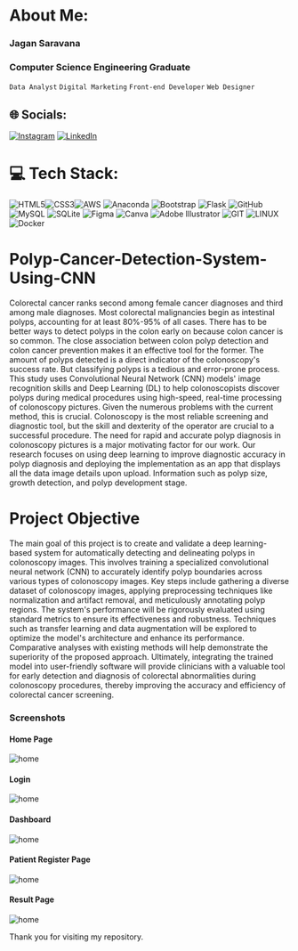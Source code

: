 # About Me:
### Jagan Saravana
### Computer Science Engineering Graduate

`Data Analyst` `Digital Marketing` `Front-end Developer` `Web Designer`

## 🌐 Socials:
[![Instagram](https://img.shields.io/badge/Instagram-%23E4405F.svg?logo=Instagram&logoColor=white)](https://instagram.com/jagan_saravana) [![LinkedIn](https://img.shields.io/badge/LinkedIn-%230077B5.svg?logo=linkedin&logoColor=white)](www.linkedin.com/in/jagan-saravana-n) 

# 💻 Tech Stack:
![HTML5](https://img.shields.io/badge/html5-%23E34F26.svg?style=for-the-badge&logo=html5&logoColor=white)![CSS3](https://img.shields.io/badge/css3-%231572B6.svg?style=for-the-badge&logo=css3&logoColor=white)![AWS](https://img.shields.io/badge/AWS-%23FF9900.svg?style=for-the-badge&logo=amazon-aws&logoColor=white) ![Anaconda](https://img.shields.io/badge/Anaconda-%2344A833.svg?style=for-the-badge&logo=anaconda&logoColor=white) ![Bootstrap](https://img.shields.io/badge/bootstrap-%23563D7C.svg?style=for-the-badge&logo=bootstrap&logoColor=white) ![Flask](https://img.shields.io/badge/flask-%23000.svg?style=for-the-badge&logo=flask&logoColor=white) ![GitHub](https://img.shields.io/badge/GitHub-%23121011.svg?style=for-the-badge&logo=github&logoColor=white)   ![MySQL](https://img.shields.io/badge/mysql-%2300f.svg?style=for-the-badge&logo=mysql&logoColor=white) ![SQLite](https://img.shields.io/badge/sqlite-%2307405e.svg?style=for-the-badge&logo=sqlite&logoColor=white) ![Figma](https://img.shields.io/badge/figma-%23F24E1E.svg?style=for-the-badge&logo=figma&logoColor=white) ![Canva](https://img.shields.io/badge/Canva-%2300C4CC.svg?style=for-the-badge&logo=Canva&logoColor=white) ![Adobe Illustrator](https://img.shields.io/badge/adobeillustrator-%23FF9A00.svg?style=for-the-badge&logo=adobeillustrator&logoColor=white) ![GIT](https://img.shields.io/badge/Git-fc6d26?style=for-the-badge&logo=git&logoColor=white) ![LINUX](https://img.shields.io/badge/Linux-FCC624?style=for-the-badge&logo=linux&logoColor=black) ![Docker](https://img.shields.io/badge/docker-%230db7ed.svg?style=for-the-badge&logo=docker&logoColor=white)

# Polyp-Cancer-Detection-System-Using-CNN
Colorectal cancer ranks second among female cancer diagnoses and third among male diagnoses. Most colorectal malignancies begin as intestinal polyps, accounting for at least 80%-95% of all cases. There has to be better ways to detect polyps in the colon early on because colon cancer is so common. The close association between colon polyp detection and colon cancer prevention makes it an effective tool for the former. The amount of polyps detected is a direct indicator of the colonoscopy's success rate. But classifying polyps is a tedious and error-prone process. This study uses Convolutional Neural Network (CNN) models' image recognition skills and Deep Learning (DL) to help colonoscopists discover polyps during medical procedures using high-speed, real-time processing of colonoscopy pictures. Given the numerous problems with the current method, this is crucial. Colonoscopy is the most reliable screening and diagnostic tool, but the skill and dexterity of the operator are crucial to a successful procedure. The need for rapid and accurate polyp diagnosis in colonoscopy pictures is a major motivating factor for our work. Our research focuses on using deep learning to improve diagnostic accuracy in polyp diagnosis and deploying the implementation as an app that displays all the data image details upon upload. Information such as polyp size, growth detection, and polyp development stage.
# Project Objective
The main goal of this project is to create and validate a deep learning- based system for automatically detecting and delineating polyps in colonoscopy images. This involves training a specialized convolutional neural network (CNN) to accurately identify polyp boundaries across various types of colonoscopy images. Key steps include gathering a diverse dataset of colonoscopy images, applying preprocessing techniques like normalization and artifact removal, and meticulously annotating polyp regions. The system's performance will be rigorously evaluated using standard metrics to ensure its effectiveness and robustness.
Techniques such as transfer learning and data augmentation will be explored to optimize the model's architecture and enhance its performance. Comparative analyses with existing methods will help demonstrate the superiority of the proposed approach. Ultimately, integrating the trained model into user-friendly software will provide clinicians with a valuable tool for early detection and diagnosis of colorectal abnormalities during colonoscopy procedures, thereby improving the accuracy and efficiency of colorectal cancer screening.
### Screenshots

#### Home Page
![home](https://github.com/JaganSaravana07/polyp-cancer-detection-system-using-cnn/blob/main/Screenshots/project%20home%20page.png)

#### Login
![home](https://github.com/JaganSaravana07/polyp-cancer-detection-system-using-cnn/blob/main/Screenshots/project%20login%20page.png)

#### Dashboard
![home](https://github.com/JaganSaravana07/polyp-cancer-detection-system-using-cnn/blob/main/Screenshots/project%20dashboard%20page.png)

#### Patient Register Page
![home](https://github.com/JaganSaravana07/polyp-cancer-detection-system-using-cnn/blob/main/Screenshots/project%20patient%20details%20entry%20page.png)
#### Result Page
![home](https://github.com/JaganSaravana07/polyp-cancer-detection-system-using-cnn/blob/main/Screenshots/Final%20Output%20image.jpg)

Thank you for visiting my repository.
